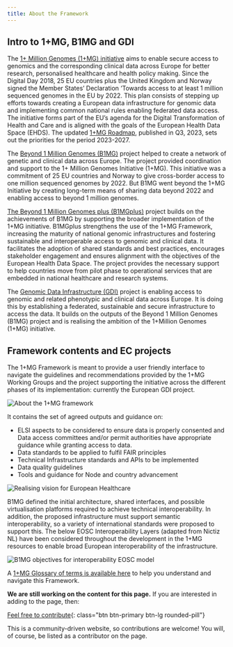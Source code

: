 ```yaml
---
title: About the Framework
---
```


## Intro to 1+MG, B1MG and GDI

The [1+ Million Genomes (1+MG) initiative](https://digital-strategy.ec.europa.eu/en/policies/1-million-genomes) aims to enable secure access to genomics and the corresponding clinical data across Europe for better research, personalised healthcare and health policy making. Since the Digital Day 2018, 25 EU countries plus the United Kingdom and Norway signed the Member States’ Declaration ‘Towards access to at least 1 million sequenced genomes in the EU by 2022. This plan consists of stepping up efforts towards creating a European data infrastructure for genomic data and implementing common national rules enabling federated data access. The initiative forms part of the EU’s agenda for the Digital Transformation
of Health and Care and is aligned with the goals of the European Health Data Space (EHDS). The updated [1+MG Roadmap](https://ec.europa.eu/newsroom/dae/redirection/document/99974), published in Q3, 2023, sets out the priorities for the period 2023-2027.

The [Beyond 1 Million Genomes (B1MG)](https://b1mg-project.eu/) project helped to create a network of genetic and clinical data across Europe. The project provided coordination and support to the 1+ Million Genomes Initiative (1+MG). This initiative was a commitment of 25 EU countries and Norway to give cross-border access to one million sequenced genomes by 2022. But B1MG went beyond the 1+MG Initiative by creating long-term means of sharing data beyond 2022 and enabling access to beyond 1 million genomes. 

[The Beyond 1 Million Genomes plus (B1MGplus)](https://b1mgplus.onemilliongenomes.eu/) project builds on the achievements of B1MG by supporting the broader implementation of the 1+MG initiative. B1MGplus strengthens the use of the 1+MG Framework, increasing the maturity of national genomic infrastructures and fostering sustainable and interoperable access to genomic and clinical data. It facilitates the adoption of shared standards and best practices, encourages stakeholder engagement and ensures alignment with the objectives of the European Health Data Space. The project provides the necessary support to help countries move from pilot phase to operational services that are embedded in national healthcare and research systems.

The [Genomic Data Infrastructure (GDI)](https://gdi.onemilliongenomes.eu/) project is enabling access to genomic and related phenotypic and clinical data across Europe. It is doing this by establishing a federated, sustainable and secure infrastructure to access the data. It builds on the outputs of the Beyond 1 Million Genomes (B1MG) project and is realising the ambition of the 1+Million Genomes (1+MG) initiative.


## Framework contents and EC projects

The 1+MG Framework is meant to provide a user friendly interface to navigate the guidelines and recommendations provided by the 1+MG Working Groups and the project supporting the initiative across the different phases of its implementation: currently the European GDI project.


<img src="{{ 'assets/img/about-framework-figure-1.jpg' | relative_url }}" class="m-2" style="max-width: 100%; max-height: 100%; vertical-align: middle" alt="About the 1+MG framework" />

It contains the set of agreed outputs and guidance on:

* ELSI aspects to be considered to ensure data is properly consented and Data access committees and/or permit authorities have appropriate guidance while granting access to data.
* Data standards to be applied to fulfil FAIR principles
* Technical Infrastructure standards and APIs to be implemented
* Data quality guidelines
* Tools and guidance for Node and country advancement


<img src="{{ 'assets/img/realising-a-vision-for-european-healthcare.png' | relative_url }}" class="m-2" style="max-width: 100%; max-height: 100%; vertical-align: middle" alt="Realising vision for European Healthcare" />

B1MG defined the initial architecture, shared interfaces, and possible virtualisation platforms required to achieve technical interoperability. In addition, the proposed infrastructure must support semantic interoperability, so a variety of international standards were proposed to support this. The below EOSC Interoperability Layers (adapted from Nictiz NL) have been considered throughout the development in the 1+MG resources to enable broad European interoperability of the infrastructure.


<img src="{{ 'assets/img/standard-interoperability.jpg' | relative_url }}" class="m-2" style="max-width: 100%; max-height: 100%; vertical-align: middle" alt="B1MG objectives for interoperability EOSC model" />

A [1+MG Glossary of terms is available here](https://zenodo.org/record/8279620) to help you understand and navigate this Framework.


**We are still working on the content for this page.** If you are interested in adding to the page, then:

[Feel free to contribute](how_to_contribute){: class="btn btn-primary btn-lg rounded-pill"}

This is a community-driven website, so contributions are welcome! You will, of course, be listed as a contributor on the page.
